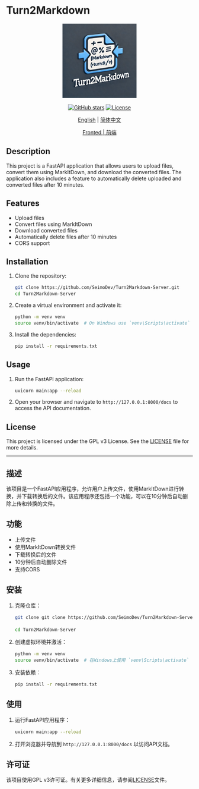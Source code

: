 # Turn2Markdown

<p align="center">
  <img src="public/logo.webp" alt="Turn2Markdown Logo" width="200">
</p>

<div align="center">

[![GitHub stars](https://img.shields.io/github/stars/SeimoDev/Turn2Markdown-Server.svg?style=social&label=Star)](https://github.com/SeimoDev/Turn2Markdown-Server)
[![License](https://img.shields.io/badge/license-GPL%20v3-blue.svg)](LICENSE)

[English](#english) | [简体中文](#简体中文)

[Fronted | 前端](https://github.com/SeimoDev/Turn2Markdown)

</div>

## Description

This project is a FastAPI application that allows users to upload files, convert them using MarkItDown, and download the converted files. The application also includes a feature to automatically delete uploaded and converted files after 10 minutes.

## Features

- Upload files
- Convert files using MarkItDown
- Download converted files
- Automatically delete files after 10 minutes
- CORS support

## Installation

1. Clone the repository:
    ```sh
    git clone https://github.com/SeimoDev/Turn2Markdown-Server.git
    cd Turn2Markdown-Server
    ```

2. Create a virtual environment and activate it:
    ```sh
    python -m venv venv
    source venv/bin/activate  # On Windows use `venv\Scripts\activate`
    ```

3. Install the dependencies:
    ```sh
    pip install -r requirements.txt
    ```

## Usage

1. Run the FastAPI application:
    ```sh
    uvicorn main:app --reload
    ```

2. Open your browser and navigate to `http://127.0.0.1:8000/docs` to access the API documentation.

## License

This project is licensed under the GPL v3 License. See the [LICENSE](LICENSE) file for more details.

---

## 描述

该项目是一个FastAPI应用程序，允许用户上传文件，使用MarkItDown进行转换，并下载转换后的文件。该应用程序还包括一个功能，可以在10分钟后自动删除上传和转换的文件。

## 功能

- 上传文件
- 使用MarkItDown转换文件
- 下载转换后的文件
- 10分钟后自动删除文件
- 支持CORS

## 安装

1. 克隆仓库：
    ```sh
    git clone git clone https://github.com/SeimoDev/Turn2Markdown-Server.git

    cd Turn2Markdown-Server
    ```

2. 创建虚拟环境并激活：
    ```sh
    python -m venv venv
    source venv/bin/activate  # 在Windows上使用 `venv\Scripts\activate`
    ```

3. 安装依赖：
    ```sh
    pip install -r requirements.txt
    ```

## 使用

1. 运行FastAPI应用程序：
    ```sh
    uvicorn main:app --reload
    ```

2. 打开浏览器并导航到 `http://127.0.0.1:8000/docs` 以访问API文档。

## 许可证

该项目使用GPL v3许可证。有关更多详细信息，请参阅[LICENSE](LICENSE)文件。